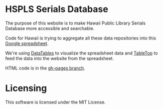 HSPLS Serials Database
=================

The purpose of this website is to make Hawaii Public Library Serials Database more accessible and searchable.

Code for Hawaii is trying to aggregate all these data repositories into this
[Google spreadsheet](https://docs.google.com/spreadsheets/d/1ugRl6rdtIQMODwvTJXMnoXT4pd8vt4qewvWQ8kxdNtk).

We're using [DataTables](https://github.com/DataTables/DataTables) to visualize
the spreadsheet data and [TableTop](https://github.com/jsoma/tabletop) to
feed the data into the website from the spreadsheet.

HTML code is in the [gh-pages branch](https://github.com/CodeforHawaii/hspls-serials-database/tree/gh-pages).

Licensing
=========
This software is licensed under the MIT License.
